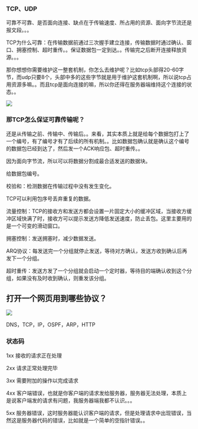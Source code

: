 ### TCP、UDP

可靠不可靠、是否面向连接、缺点在于传输速度、所占用的资源、面向字节流还是报文段。。。

TCP为什么可靠：在传输数据前通过三次握手建立连接，传输数据时通过确认、窗口、拥塞控制、超时重传。。保证数据包一定到达。。传输完之后断开连接释放资源。。。

那你想想你需要维护这一整套机制，你怎么去维护呢？比如tcp头部得20-60字节，而udp只要8个，头部中多的这些字节就是用于维护这套机制啊，所以说tcp占用资源多嘛。。而且tcp是面向连接的嘛，所以你还得在服务器端维持这个连接的状态。。

![](https://winterliublog.oss-cn-beijing.aliyuncs.com/notes/20211215170722.png)

### 那TCP怎么保证可靠传输呢？

还是从传输之前、传输中、传输后。。来看，其实本质上就是给每个数据包打上了一个编号，有了编号才有了后续的所有机制。。比如数据包确认就是确认这个编号的数据包已经到达了，然后发一个ACK响应包、超时重传。。

因为面向字节流，所以可以将数据分割成最合适发送的数据块。

给数据包编号。

校验和：检测数据在传输过程中没有发生变化。

TCP可以利用包序号丢弃重复的数据。

流量控制：TCP的接收方和发送方都会设置一片固定大小的缓冲区域，当接收方缓冲区域快满了时，接收方可以提示发送方降低发送速度，防止丢包。这里主要用的是一个可变的滑动窗口。

拥塞控制：发送拥塞时，减少数据发送。

ARQ协议：每发送完一个分组就停止发送，等待对方确认，发送方收到确认后再发下一个分组。

超时重传：发送方发了一个分组就会启动一个定时器，等待目的端确认收到这个分组，如果没有及时收到确认，则重发该分组。

## 打开一个网页用到哪些协议？

![](https://winterliublog.oss-cn-beijing.aliyuncs.com/notes/20211216120032.png)

DNS，TCP，IP，OSPF，ARP，HTTP

### 状态码

1xx  接收的请求正在处理

2xx  请求正常处理完毕

3xx  需要附加的操作以完成请求

4xx 客户端错误，也就是你客户端的请求发给服务器，服务器无法处理，本质上是说客户端发的请求有问题，我服务器端我都不认识。。。

5xx 服务器错误，这时服务器能认识客户端的请求，但是处理请求中出现错误，当然这是服务器代码的错误，比如就是一个简单的空指针错误。。

